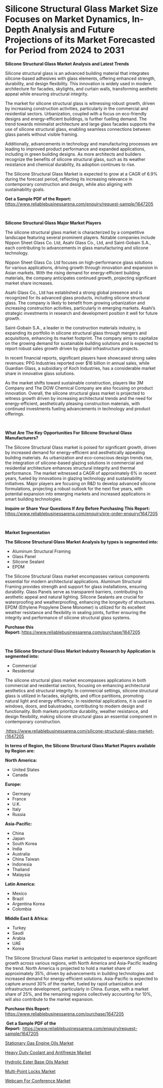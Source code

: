 <p><h1>Silicone Structural Glass Market Size Focuses on Market Dynamics, In-Depth Analysis and Future Projections of its Market Forecasted for Period from 2024 to 2031</h1></p><p><strong>Silicone Structural Glass Market Analysis and Latest Trends</strong></p>
<p><p>Silicone structural glass is an advanced building material that integrates silicone-based adhesives with glass elements, offering enhanced strength, durability, and design flexibility. This innovation is widely used in modern architecture for facades, skylights, and curtain walls, transforming aesthetic appeal while ensuring structural integrity.</p><p>The market for silicone structural glass is witnessing robust growth, driven by increasing construction activities, particularly in the commercial and residential sectors. Urbanization, coupled with a focus on eco-friendly designs and energy-efficient buildings, is further fuelling demand. The trend towards minimalist architecture and large glass facades supports the use of silicone structural glass, enabling seamless connections between glass panels without visible framing.</p><p>Additionally, advancements in technology and manufacturing processes are leading to improved product performance and expanded applications, including in green building designs. As more architects and builders recognize the benefits of silicone structural glass, such as its weather resistance and chemical durability, its adoption continues to rise.</p><p>The Silicone Structural Glass Market is expected to grow at a CAGR of 6.9% during the forecast period, reflecting its increasing relevance in contemporary construction and design, while also aligning with sustainability goals.</p></p>
<p><strong>Get a Sample PDF of the Report:&nbsp;</strong> <a href="https://www.reliablebusinessarena.com/enquiry/request-sample/1647205?utm_campaign=1731&utm_medium=2&utm_source=Github&utm_content=ia&utm_term=30102024&utm_id=silicone-structural-glass">https://www.reliablebusinessarena.com/enquiry/request-sample/1647205</a></p>
<p>&nbsp;</p>
<p><strong>Silicone Structural Glass Major Market Players</strong></p>
<p><p>The silicone structural glass market is characterized by a competitive landscape featuring several prominent players. Notable companies include Nippon Sheet Glass Co. Ltd, Asahi Glass Co., Ltd, and Saint-Gobain S.A., each contributing to advancements in glass manufacturing and silicone technology.</p><p>Nippon Sheet Glass Co. Ltd focuses on high-performance glass solutions for various applications, driving growth through innovation and expansion in Asian markets. With the rising demand for energy-efficient building materials, the company anticipates continued growth, projecting significant market share increases.</p><p>Asahi Glass Co., Ltd has established a strong global presence and is recognized for its advanced glass products, including silicone structural glass. The company is likely to benefit from growing urbanization and increasing construction activities, particularly in emerging markets. Asahi’s strategic investments in research and development position it well for future growth.</p><p>Saint-Gobain S.A., a leader in the construction materials industry, is expanding its portfolio in silicone structural glass through mergers and acquisitions, enhancing its market footprint. The company aims to capitalize on the growing demand for sustainable building solutions and is expected to report robust sales growth driven by global infrastructure projects.</p><p>In recent financial reports, significant players have showcased strong sales revenues: PPG Industries reported over $16 billion in annual sales, while Guardian Glass, a subsidiary of Koch Industries, has a considerable market share in innovative glass solutions. </p><p>As the market shifts toward sustainable construction, players like 3M Company and The DOW Chemical Company are also focusing on product innovation. Overall, the silicone structural glass market is projected to witness growth driven by increasing architectural trends and the need for energy-efficient, aesthetically pleasing construction materials, with continued investments fueling advancements in technology and product offerings.</p></p>
<p>&nbsp;</p>
<p><strong>What Are The Key Opportunities For Silicone Structural Glass Manufacturers?</strong></p>
<p><p>The Silicone Structural Glass market is poised for significant growth, driven by increased demand for energy-efficient and aesthetically appealing building materials. As urbanization and eco-conscious design trends rise, the integration of silicone-based glazing solutions in commercial and residential architecture enhances structural integrity and thermal performance. The market witnessed a CAGR of approximately 6% in recent years, fueled by innovations in glazing technology and sustainability initiatives. Major players are focusing on R&D to develop advanced silicone formulations, projecting a robust outlook for the next five years, with potential expansion into emerging markets and increased applications in smart building technologies.</p></p>
<p><strong>Inquire or Share Your Questions If Any Before Purchasing This Report:</strong> <a href="https://www.reliablebusinessarena.com/enquiry/pre-order-enquiry/1647205?utm_campaign=1731&utm_medium=2&utm_source=Github&utm_content=ia&utm_term=30102024&utm_id=silicone-structural-glass">https://www.reliablebusinessarena.com/enquiry/pre-order-enquiry/1647205</a></p>
<p>&nbsp;</p>
<p><strong>Market Segmentation</strong></p>
<p><strong>The Silicone Structural Glass Market Analysis by types is segmented into:</strong></p>
<p><ul><li>Aluminum Structural Framing</li><li>Glass Panel</li><li>Silicone Sealant</li><li>EPDM</li></ul></p>
<p><p>The Silicone Structural Glass market encompasses various components essential for modern architectural applications. Aluminum Structural Framing provides strength and support for glass installations, ensuring durability. Glass Panels serve as transparent barriers, contributing to aesthetic appeal and natural lighting. Silicone Sealants are crucial for waterproofing and weatherproofing, enhancing the longevity of structures. EPDM (Ethylene Propylene Diene Monomer) is utilized for its excellent weather resistance and flexibility in sealing joints, further ensuring the integrity and performance of silicone structural glass systems.</p></p>
<p><strong>Purchase this Report:&nbsp;</strong><a href="https://www.reliablebusinessarena.com/purchase/1647205?utm_campaign=1731&utm_medium=2&utm_source=Github&utm_content=ia&utm_term=30102024&utm_id=silicone-structural-glass">https://www.reliablebusinessarena.com/purchase/1647205</a></p>
<p>&nbsp;</p>
<p><strong>The Silicone Structural Glass Market Industry Research by Application is segmented into:</strong></p>
<p><ul><li>Commercial</li><li>Residential</li></ul></p>
<p><p>The silicone structural glass market encompasses applications in both commercial and residential sectors, focusing on enhancing architectural aesthetics and structural integrity. In commercial settings, silicone structural glass is utilized in facades, skylights, and office partitions, promoting natural light and energy efficiency. In residential applications, it is used in windows, doors, and balustrades, contributing to modern design and functionality. Both markets prioritize durability, weather resistance, and design flexibility, making silicone structural glass an essential component in contemporary construction.</p></p>
<p><a href="https://www.reliablebusinessarena.com/silicone-structural-glass-market-r1647205?utm_campaign=1731&utm_medium=2&utm_source=Github&utm_content=ia&utm_term=30102024&utm_id=silicone-structural-glass">&nbsp;https://www.reliablebusinessarena.com/silicone-structural-glass-market-r1647205</a></p>
<p><strong>In terms of Region, the Silicone Structural Glass Market Players available by Region are:</strong></p>
<p>
    <p> <strong> North America: </strong>
        <ul>
            <li>United States</li>
            <li>Canada</li>
        </ul>
        </p> 
    <p> <strong> Europe: </strong>
        <ul>
            <li>Germany</li>
            <li>France</li>
            <li>U.K.</li>
            <li>Italy</li>
            <li>Russia</li>
        </ul>
        </p> 
    <p> <strong> Asia-Pacific: </strong>
        <ul>
            <li>China</li>
            <li>Japan</li>
            <li>South Korea</li>
            <li>India</li>
            <li>Australia</li>
            <li>China Taiwan</li>
            <li>Indonesia</li>
            <li>Thailand</li>
            <li>Malaysia</li>
        </ul>
        </p> 
    <p> <strong> Latin America: </strong>
        <ul>
            <li>Mexico</li>
            <li>Brazil</li>
            <li>Argentina Korea</li>
            <li>Colombia</li>
        </ul>
        </p> 
    <p> <strong> Middle East & Africa: </strong>
        <ul>
            <li>Turkey</li>
            <li>Saudi</li>
            <li>Arabia</li>
            <li>UAE</li>
            <li>Korea</li>
        </ul>
    </p>
    </p>
<p><p>The Silicone Structural Glass market is anticipated to experience significant growth across various regions, with North America and Asia-Pacific leading the trend. North America is projected to hold a market share of approximately 35%, driven by advancements in building technologies and increased demand for energy-efficient solutions. Asia-Pacific is expected to capture around 30% of the market, fueled by rapid urbanization and infrastructure development, particularly in China. Europe, with a market share of 25%, and the remaining regions collectively accounting for 10%, will also contribute to the market expansion.</p></p>
<p><strong>Purchase this Report: </strong><a href="https://www.reliablebusinessarena.com/purchase/1647205?utm_campaign=1731&utm_medium=2&utm_source=Github&utm_content=ia&utm_term=30102024&utm_id=silicone-structural-glass">https://www.reliablebusinessarena.com/purchase/1647205</a></p>
<p>&nbsp;<strong>Get a Sample PDF of the Report:&nbsp;&nbsp;</strong><a href="https://www.reliablebusinessarena.com/enquiry/request-sample/1647205?utm_campaign=1731&utm_medium=2&utm_source=Github&utm_content=ia&utm_term=30102024&utm_id=silicone-structural-glass">https://www.reliablebusinessarena.com/enquiry/request-sample/1647205</a></p>
<p><strong></strong></p>
<p><p><a href="https://www.linkedin.com/pulse/global-stationary-gas-engine-oils-market-size-trends-analysis-kghkf?utm_campaign=1731&utm_medium=2&utm_source=Github&utm_content=ia&utm_term=30102024&utm_id=silicone-structural-glass">Stationary Gas Engine Oils Market</a></p><p><a href="https://www.linkedin.com/pulse/deep-dive-heavy-duty-coolant-antifreeze-market-itstrends-segmentation-tosne?utm_campaign=1731&utm_medium=2&utm_source=Github&utm_content=ia&utm_term=30102024&utm_id=silicone-structural-glass">Heavy Duty Coolant and Antifreeze Market</a></p><p><a href="https://www.linkedin.com/pulse/insights-hydrolic-ester-base-oils-market-players-size-geographical-jkfif?utm_campaign=1731&utm_medium=2&utm_source=Github&utm_content=ia&utm_term=30102024&utm_id=silicone-structural-glass">Hydrolic Ester Base Oils Market</a></p><p><a href="https://www.linkedin.com/pulse/global-perspectives-multi-point-locks-market-trends-forecast-x0avf?utm_campaign=1731&utm_medium=2&utm_source=Github&utm_content=ia&utm_term=30102024&utm_id=silicone-structural-glass">Multi-Point Locks Market</a></p><p><a href="https://github.com/FahadAhmed223/Market-Research-Report-List-1/blob/main/webcam-for-conference-market.md?utm_campaign=1731&utm_medium=2&utm_source=Github&utm_content=ia&utm_term=30102024&utm_id=silicone-structural-glass">Webcam For Conference Market</a></p></p>